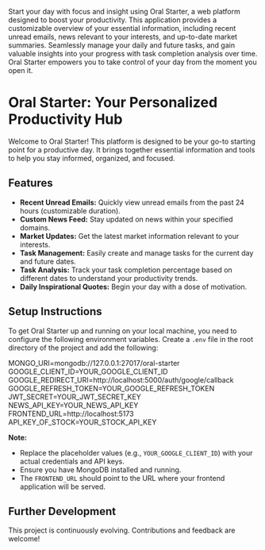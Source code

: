 Start your day with focus and insight using Oral Starter, a web platform designed to boost your productivity. This application provides a customizable overview of your essential information, including recent unread emails, news relevant to your interests, and up-to-date market summaries. Seamlessly manage your daily and future tasks, and gain valuable insights into your progress with task completion analysis over time. Oral Starter empowers you to take control of your day from the moment you open it.

# Oral Starter: Your Personalized Productivity Hub

Welcome to Oral Starter! This platform is designed to be your go-to starting point for a productive day. It brings together essential information and tools to help you stay informed, organized, and focused.

## Features

* **Recent Unread Emails:** Quickly view unread emails from the past 24 hours (customizable duration).
* **Custom News Feed:** Stay updated on news within your specified domains.
* **Market Updates:** Get the latest market information relevant to your interests.
* **Task Management:** Easily create and manage tasks for the current day and future dates.
* **Task Analysis:** Track your task completion percentage based on different dates to understand your productivity trends.
* **Daily Inspirational Quotes:** Begin your day with a dose of motivation.

## Setup Instructions

To get Oral Starter up and running on your local machine, you need to configure the following environment variables. Create a `.env` file in the root directory of the project and add the following:

MONGO_URI=mongodb://127.0.0.1:27017/oral-starter
GOOGLE_CLIENT_ID=YOUR_GOOGLE_CLIENT_ID
GOOGLE_REDIRECT_URI=http://localhost:5000/auth/google/callback
GOOGLE_REFRESH_TOKEN=YOUR_GOOGLE_REFRESH_TOKEN
JWT_SECRET=YOUR_JWT_SECRET_KEY
NEWS_API_KEY=YOUR_NEWS_API_KEY
FRONTEND_URL=http://localhost:5173
API_KEY_OF_STOCK=YOUR_STOCK_API_KEY


**Note:**

* Replace the placeholder values (e.g., `YOUR_GOOGLE_CLIENT_ID`) with your actual credentials and API keys.
* Ensure you have MongoDB installed and running.
* The `FRONTEND_URL` should point to the URL where your frontend application will be served.

## Further Development

This project is continuously evolving. Contributions and feedback are welcome!
